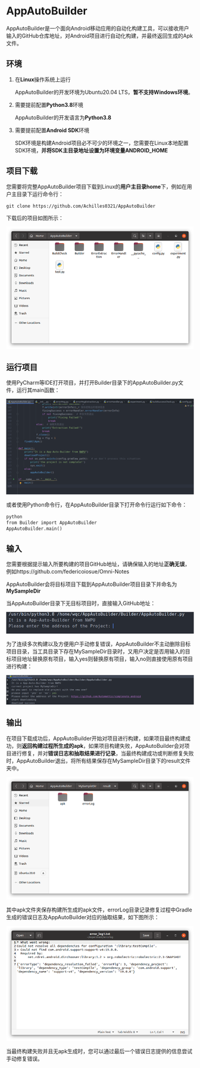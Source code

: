 # AppAutoBuilder

AppAutoBuilder是一个面向Android移动应用的自动化构建工具，可以接收用户输入的GitHub仓库地址，对Android项目进行自动化构建，并最终返回生成的Apk文件。

## 环境

1. 在**Linux**操作系统上运行

   AppAutoBuilder的开发环境为Ubuntu20.04 LTS，**暂不支持Windows环境**。

2. 需要提前配置**Python3.8**环境

   AppAutoBuilder的开发语言为**Python3.8**

3. 需要提前配置**Android SDK**环境

   SDK环境是构建Android项目必不可少的环境之一，您需要在Linux本地配置SDK环境，**并将SDK主目录地址设置为环境变量ANDROID_HOME**

## 项目下载

您需要将完整AppAutoBuilder项目下载到Linux的**用户主目录home**下，例如在用户主目录下运行命令行：

```shell
git clone https://github.com/Achilles0321/AppAutoBuilder
```
下载后的项目如图所示：

![](https://github.com/Achilles0321/photoForMarkDown/raw/main/AppAutoBuilder/%E9%A1%B9%E7%9B%AE%E4%B8%8B%E8%BD%BD.png)

##  运行项目

使用PyCharm等IDE打开项目，并打开Builder目录下的AppAutoBuilder.py文件，运行其main函数：

![](https://github.com/Achilles0321/photoForMarkDown/raw/main/AppAutoBuilder/main.png)

或者使用Python命令行，在AppAutoBuilder目录下打开命令行运行如下命令：

```shell
python
from Builder import AppAutoBuilder
AppAutoBuilder.main()

```
## 输入

您需要根据提示输入所要构建的项目GitHub地址，请确保输入的地址**正确无误**，例如https://github.com/federicoiosue/Omni-Notes

AppAutoBuilder会将目标项目下载到AppAutoBuilder项目目录下并命名为**MySampleDir**


当AppAutoBuilder目录下无目标项目时，直接输入GitHub地址：

![](https://github.com/Achilles0321/photoForMarkDown/raw/main/AppAutoBuilder/%E6%97%A0%E9%A1%B9%E7%9B%AE%E8%BE%93%E5%85%A5.png)

为了连续多次构建以及方便用户手动修复错误，AppAutoBuilder不主动删除目标项目目录，当工具目录下存在MySampleDir目录时，又用户决定是否用输入的目标项目地址替换原有项目，输入yes则替换原有项目，输入no则直接使用原有项目进行构建：

![](https://github.com/Achilles0321/photoForMarkDown/raw/main/AppAutoBuilder/%E6%8E%A5%E6%94%B6%E8%BE%93%E5%85%A5%E4%B8%8B%E8%BD%BD%E9%A1%B9%E7%9B%AE.png)

## 输出

在项目下载成功后，AppAutoBuilder开始对项目进行构建，如果项目最终构建成功，则**返回构建过程所生成的apk**，如果项目构建失败，AppAutoBuilder会对项目进行修复，并对**错误日志和抽取结果进行记录**，当最终构建成功或判断修复失败时，AppAutoBuilder退出，将所有结果保存在MySampleDir目录下的result文件夹中。

![](https://github.com/Achilles0321/photoForMarkDown/raw/main/AppAutoBuilder/result%E6%96%87%E4%BB%B6%E5%A4%B9.png)

其中apk文件夹保存构建所生成的apk文件，errorLog目录记录修复过程中Gradle生成的错误日志及AppAutoBuilder对应的抽取结果，如下图所示：

![](https://github.com/Achilles0321/photoForMarkDown/raw/main/AppAutoBuilder/errorlog1andresult.png)

当最终构建失败并且无apk生成时，您可以通过最后一个错误日志提供的信息尝试手动修复错误。




